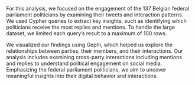 For this analysis, we focused on the engagement of the 137 Belgian federal parliament politicians by examining their tweets and interaction patterns. We used Cypher queries to extract key insights, such as identifying which politicians receive the most replies and mentions. To handle the large dataset, we limited each query’s result to a maximum of 100 rows.

We visualized our findings using Gephi, which helped us explore the relationships between parties, their members, and their interactions. Our analysis includes examining cross-party interactions including mentions and replies to understand political engagement on social media. Emphasizing the federal parliament politicians, we aim to uncover meaningful insights into their digital behavior and interactions.
